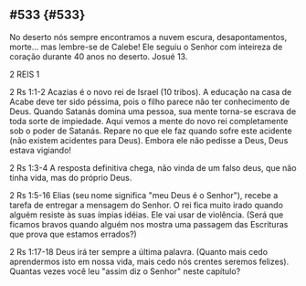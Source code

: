 ## #533 {#533}

No deserto nós sempre encontramos a nuvem escura, desapontamentos, morte... mas lembre-se de Calebe! Ele seguiu o Senhor com inteireza de coração durante 40 anos no deserto. Josué 13.

2 REIS 1

2 Rs 1:1-2 Acazias é o novo rei de Israel (10 tribos). A educação na casa de Acabe deve ter sido péssima, pois o filho parece não ter conhecimento de Deus. Quando Satanás domina uma pessoa, sua mente torna-se escrava de toda sorte de impiedade. Aqui vemos a mente do novo rei completamente sob o poder de Satanás. Repare no que ele faz quando sofre este acidente (não existem acidentes para Deus). Embora ele não pedisse a Deus, Deus estava vigiando!

2 Rs 1:3-4 A resposta definitiva chega, não vinda de um falso deus, que não tinha vida, mas do próprio Deus.

2 Rs 1:5-16 Elias (seu nome significa &quot;meu Deus é o Senhor&quot;), recebe a tarefa de entregar a mensagem do Senhor. O rei fica muito irado quando alguém resiste às suas ímpias idéias. Ele vai usar de violência. (Será que ficamos bravos quando alguém nos mostra uma passagem das Escrituras que prova que estamos errados?)

2 Rs 1:17-18 Deus irá ter sempre a última palavra. (Quanto mais cedo aprendermos isto em nossa vida, mais cedo nós crentes seremos felizes). Quantas vezes você leu &quot;assim diz o Senhor&quot; neste capítulo?